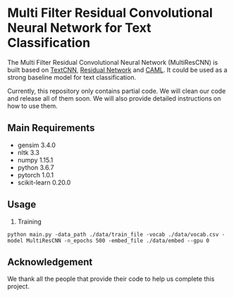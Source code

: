 # Multi Filter Residual Convolutional Neural Network for Text Classification

The Multi Filter Residual Convolutional Neural Network (MultiResCNN) is built based on [TextCNN](https://github.com/yoonkim/CNN_sentence), [Residual Network](https://github.com/KaimingHe/deep-residual-networks) and [CAML](https://github.com/jamesmullenbach/caml-mimic). It could be used as a strong baseline model for text classification. 

Currently, this repository only contains partial code. We will clean our code and release all of them soon. We will also provide detailed instructions on how to use them.

Main Requirements
-----
* gensim                    3.4.0
* nltk                      3.3
* numpy                     1.15.1
* python                    3.6.7
* pytorch                   1.0.1
* scikit-learn              0.20.0

Usage
-----
1. Training
  ```
  python main.py -data_path ./data/train_file -vocab ./data/vocab.csv -model MultiResCNN -n_epochs 500 -embed_file ./data/embed --gpu 0
  ```

Acknowledgement
-----
We thank all the people that provide their code to help us complete this project.